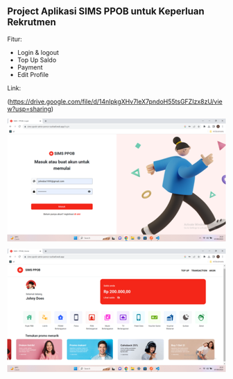 ## Project Aplikasi SIMS PPOB untuk Keperluan Rekrutmen

Fitur:

- Login & logout
- Top Up Saldo
- Payment
- Edit Profile

Link:

(https://drive.google.com/file/d/14nlpkgXHv7leX7pndoH55tsGFZIzx8zU/view?usp=sharing)

![SIMS PPOB APP Login](./Login.png)

![SIMS PPOB APP Home](./Homepage.png)
